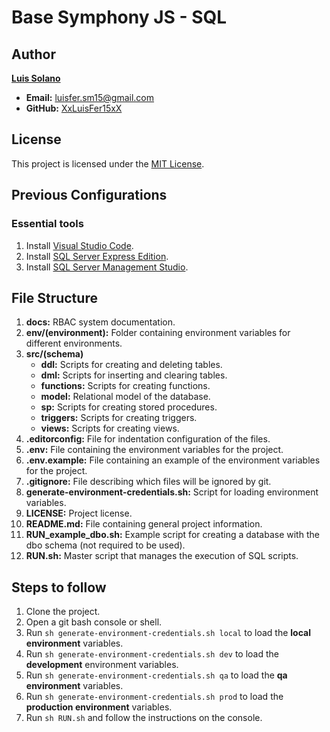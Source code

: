 # Base Symphony JS - SQL

## Author

**[Luis Solano](https://www.linkedin.com/in/luis-fernando-solano/)**

-   **Email:** luisfer.sm15@gmail.com
-   **GitHub:** [XxLuisFer15xX](https://github.com/XxLuisFer15xX)

## License

This project is licensed under the [MIT License](LICENSE).

## Previous Configurations

### Essential tools

1. Install [Visual Studio Code](https://code.visualstudio.com/).
2. Install [SQL Server Express Edition](https://www.microsoft.com/es-es/download/details.aspx?id=101064).
3. Install [SQL Server Management Studio](https://learn.microsoft.com/en-us/sql/ssms/download-sql-server-management-studio-ssms?view=sql-server-ver16).

## File Structure

1. **docs:** RBAC system documentation.
2. **env/(environment):** Folder containing environment variables for different environments.
3. **src/(schema)**
    - **ddl:** Scripts for creating and deleting tables.
    - **dml:** Scripts for inserting and clearing tables.
    - **functions:** Scripts for creating functions.
    - **model:** Relational model of the database.
    - **sp:** Scripts for creating stored procedures.
    - **triggers:** Scripts for creating triggers.
    - **views:** Scripts for creating views.
4. **.editorconfig:** File for indentation configuration of the files.
5. **.env:** File containing the environment variables for the project.
6. **.env.example:** File containing an example of the environment variables for the project.
7. **.gitignore:** File describing which files will be ignored by git.
8. **generate-environment-credentials.sh:** Script for loading environment variables.
9. **LICENSE:** Project license.
10. **README.md:** File containing general project information.
11. **RUN_example_dbo.sh:** Example script for creating a database with the dbo schema (not required to be used).
12. **RUN.sh:** Master script that manages the execution of SQL scripts.

## Steps to follow

1. Clone the project.
2. Open a git bash console or shell.
3. Run `sh generate-environment-credentials.sh local` to load the **local environment** variables.
4. Run `sh generate-environment-credentials.sh dev` to load the **development** environment variables.
5. Run `sh generate-environment-credentials.sh qa` to load the **qa environment** variables.
6. Run `sh generate-environment-credentials.sh prod` to load the **production environment** variables.
7. Run `sh RUN.sh` and follow the instructions on the console.
